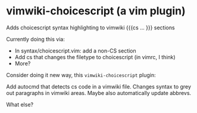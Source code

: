 # vimwiki-choicescript (a vim plugin)
Adds choicescript syntax highlighting to vimwiki {{{cs ... }}} sections

Currently doing this via:

* In syntax/choicescript.vim: add a non-CS section
* Add <space>cs that changes the filetype to choicescript (in vimrc, I think)
* More?
  
Consider doing it new way, this `vimwiki-choicescript` plugin:
  
  Add autocmd that detects cs code in a vimwiki file. Changes syntax to grey out paragraphs in vimwiki areas. Maybe also automatically update abbrevs.
  
  What else?
